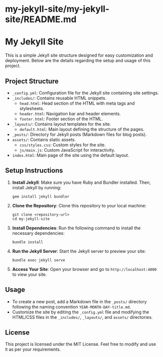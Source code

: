 # my-jekyll-site/my-jekyll-site/README.md

# My Jekyll Site

This is a simple Jekyll site structure designed for easy customization and deployment. Below are the details regarding the setup and usage of this project.

## Project Structure

- `_config.yml`: Configuration file for the Jekyll site containing site settings.
- `_includes/`: Contains reusable HTML snippets.
  - `head.html`: Head section of the HTML with meta tags and stylesheets.
  - `header.html`: Navigation bar and header elements.
  - `footer.html`: Footer section of the HTML.
- `_layouts/`: Contains layout templates for the site.
  - `default.html`: Main layout defining the structure of the pages.
- `_posts/`: Directory for Jekyll posts (Markdown files for blog posts).
- `assets/`: Contains static assets.
  - `css/styles.css`: Custom styles for the site.
  - `js/main.js`: Custom JavaScript for interactivity.
- `index.html`: Main page of the site using the default layout.
  
## Setup Instructions

1. **Install Jekyll**: Make sure you have Ruby and Bundler installed. Then, install Jekyll by running:
   ```
   gem install jekyll bundler
   ```

2. **Clone the Repository**: Clone this repository to your local machine:
   ```
   git clone <repository-url>
   cd my-jekyll-site
   ```

3. **Install Dependencies**: Run the following command to install the necessary dependencies:
   ```
   bundle install
   ```

4. **Run the Jekyll Server**: Start the Jekyll server to preview your site:
   ```
   bundle exec jekyll serve
   ```

5. **Access Your Site**: Open your browser and go to `http://localhost:4000` to view your site.

## Usage

- To create a new post, add a Markdown file in the `_posts/` directory following the naming convention `YEAR-MONTH-DAY-title.md`.
- Customize the site by editing the `_config.yml` file and modifying the HTML/CSS files in the `_includes/`, `_layouts/`, and `assets/` directories.

## License

This project is licensed under the MIT License. Feel free to modify and use it as per your requirements.